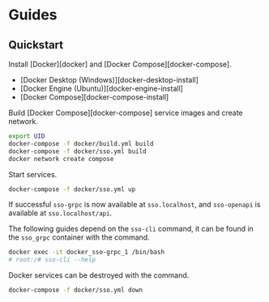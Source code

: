 # Guides

## Quickstart

Install [Docker][docker] and [Docker Compose][docker-compose].

- [Docker Desktop (Windows)][docker-desktop-install]
- [Docker Engine (Ubuntu)][docker-engine-install]
- [Docker Compose][docker-compose-install]

Build [Docker Compose][docker-compose] service images and create network.

```bash
export UID
docker-compose -f docker/build.yml build
docker-compose -f docker/sso.yml build
docker network create compose
```

Start services.

```bash
docker-compose -f docker/sso.yml up
```

If successful `sso-grpc` is now available at `sso.localhost`, and `sso-openapi` is available at `sso.localhost/api`.

The following guides depend on the `sso-cli` command, it can be found in the `sso_grpc` container with the command.

```bash
docker exec -it docker_sso-grpc_1 /bin/bash
# root:/# sso-cli --help
```

Docker services can be destroyed with the command.

```bash
docker-compose -f docker/sso.yml down
```
